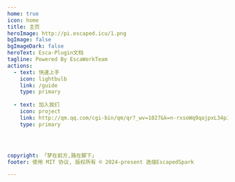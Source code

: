 ```yaml
---
home: true
icon: home
title: 主页
heroImage: http://pi.escaped.icu/1.png
bgImage: false
bgImageDark: false
heroText: Esca-Plugin文档
tagline: Powered By EscaWorkTeam
actions:
  - text: 快速上手
    icon: lightbulb
    link: /guide
    type: primary
    
  - text: 加入我们
    icon: project
    link: http://qm.qq.com/cgi-bin/qm/qr?_wv=1027&k=n-rxsoWq9qajpxL34p3jp9FcoBPqZFQr&authKey=855qQ7%2FjdshYtXTr8iVk2kXp2K75c23GUHiJzC7PGlRJlFWCPBWZBBUedpoFECpA&noverify=0&group_code=274549827
    type: primary




copyright: 「梦在前方,路在脚下」
footer: 使用 MIT 协议, 版权所有 © 2024-present 逸燧EscapedSpark

---
```


